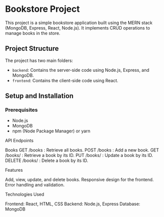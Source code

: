 # Bookstore Project

This project is a simple bookstore application built using the MERN stack (MongoDB, Express, React, Node.js). It implements CRUD operations to manage books in the store.

## Project Structure

The project has two main folders:
- `backend`: Contains the server-side code using Node.js, Express, and MongoDB.
- `frontend`: Contains the client-side code using React.

## Setup and Installation

### Prerequisites
- Node.js
- MongoDB
- npm (Node Package Manager) or yarn

API Endpoints

Books
GET /books
  : Retrieve all books.
POST /books
  : Add a new book.
GET /books/
  : Retrieve a book by its ID.
PUT /books/
  : Update a book by its ID.
DELETE /books/
  : Delete a book by its ID.

Features

  Add, view, update, and delete books.
  Responsive design for the frontend.
  Error handling and validation.
  
Technologies Used

  Frontend: React, HTML, CSS
  Backend: Node.js, Express
  Database: MongoDB

